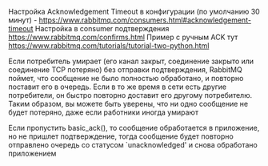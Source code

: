 Настройка Acknowledgement Timeout в конфигурации (по умолчанию 30 минут) - https://www.rabbitmq.com/consumers.html#acknowledgement-timeout
Настройка в consumer подтверждения https://www.rabbitmq.com/confirms.html
Пример с ручным ACK тут https://www.rabbitmq.com/tutorials/tutorial-two-python.html


Если потребитель умирает (его канал закрыт, соединение закрыто или соединение TCP потеряно) 
без отправки подтверждения, RabbitMQ поймет, что сообщение 
не было полностью обработано, и повторно поставит его в очередь.
Если в то же время в сети есть другие потребители, 
он быстро повторно доставит его другому потребителю. 
Таким образом, вы можете быть уверены, что ни одно сообщение не будет потеряно,
даже если работники иногда умирают

Если пропустить basic_ack(), то сообщение обработается в приложение, но не пришлет подтверждение, 
тогда сообщение будет повторно отправлено очередь со статусом `unacknowledged' и снова обработано приложением